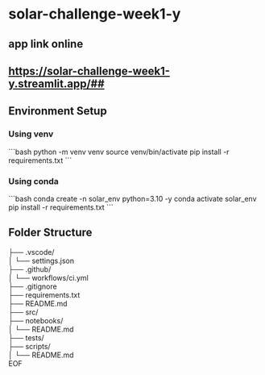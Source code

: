# solar-challenge-week1-y

## app link online ##
## https://solar-challenge-week1-y.streamlit.app/##




## Environment Setup

### Using venv
\`\`\`bash
python -m venv venv
source venv/bin/activate
pip install -r requirements.txt
\`\`\`

### Using conda
\`\`\`bash
conda create -n solar_env python=3.10 -y
conda activate solar_env
pip install -r requirements.txt
\`\`\`

## Folder Structure
├── .vscode/  
│   └── settings.json  
├── .github/  
│   └── workflows/ci.yml  
├── .gitignore  
├── requirements.txt  
├── README.md  
├── src/  
├── notebooks/  
│   └── README.md  
├── tests/  
├── scripts/  
│   └── README.md  
EOF
